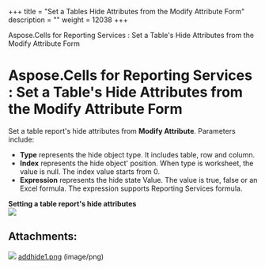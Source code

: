 +++
title = "Set a Tables Hide Attributes from the Modify Attribute Form" 
description = "" 
weight = 12038 
+++

Aspose.Cells for Reporting Services : Set a Table's Hide Attributes from the Modify Attribute Form  

# Aspose.Cells for Reporting Services : Set a Table's Hide Attributes from the Modify Attribute Form


Set a table report's hide attributes from **Modify Attribute**. Parameters include:

*   **Type** represents the hide object type. It includes table, row and column.
*   **Index** represents the hide object' position. When type is worksheet, the value is null. The index value starts from 0.
*   **Expression** represents the hide state Value. The value is true, false or an Excel formula. The expression supports Reporting Services formula.

**Setting a table report's hide attributes**  
![](https://docs2.aspose.com/cells/reportingservices/attachments/6094926/6193403.png)

## Attachments:

![](https://docs2.aspose.com/cells/reportingservices/images/icons/bullet_blue.gif) [addhide1.png](https://docs2.aspose.com/cells/reportingservices/attachments/6094926/6193403.png) (image/png)  

